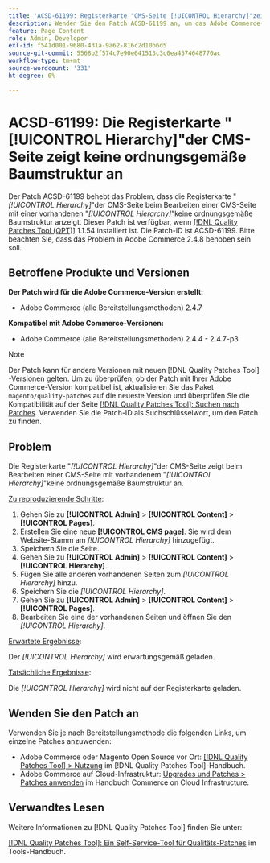 ```yaml
---
title: 'ACSD-61199: Registerkarte "CMS-Seite [!UICONTROL Hierarchy]"zeigt keine ordnungsgemäße Baumstruktur an'
description: Wenden Sie den Patch ACSD-61199 an, um das Adobe Commerce-Problem zu beheben, bei dem die Registerkarte *[!UICONTROL Hierarchy]* der CMS-Seite beim Bearbeiten einer CMS-Seite mit vorhandenem *[!UICONTROL Hierarchy]* keine ordnungsgemäße Baumstruktur anzeigt.
feature: Page Content
role: Admin, Developer
exl-id: f541d001-9680-431a-9a62-816c2d10b6d5
source-git-commit: 5568b2f574c7e90e641513c3c0ea4574648770ac
workflow-type: tm+mt
source-wordcount: '331'
ht-degree: 0%

---
```


# ACSD-61199: Die Registerkarte &quot;[!UICONTROL Hierarchy]&quot;der CMS-Seite zeigt keine ordnungsgemäße Baumstruktur an

Der Patch ACSD-61199 behebt das Problem, dass die Registerkarte &quot;*[!UICONTROL Hierarchy]*&quot;der CMS-Seite beim Bearbeiten einer CMS-Seite mit einer vorhandenen &quot;*[!UICONTROL Hierarchy]*&quot;keine ordnungsgemäße Baumstruktur anzeigt. Dieser Patch ist verfügbar, wenn [[!DNL Quality Patches Tool (QPT)]](/help/tools/quality-patches-tool/quality-patches-tool-to-self-serve-quality-patches.md) 1.1.54 installiert ist. Die Patch-ID ist ACSD-61199. Bitte beachten Sie, dass das Problem in Adobe Commerce 2.4.8 behoben sein soll.

## Betroffene Produkte und Versionen

**Der Patch wird für die Adobe Commerce-Version erstellt:**

* Adobe Commerce (alle Bereitstellungsmethoden) 2.4.7

**Kompatibel mit Adobe Commerce-Versionen:**

* Adobe Commerce (alle Bereitstellungsmethoden) 2.4.4 - 2.4.7-p3

>[!NOTE]
>
>Der Patch kann für andere Versionen mit neuen [!DNL Quality Patches Tool] -Versionen gelten. Um zu überprüfen, ob der Patch mit Ihrer Adobe Commerce-Version kompatibel ist, aktualisieren Sie das Paket `magento/quality-patches` auf die neueste Version und überprüfen Sie die Kompatibilität auf der Seite [[!DNL Quality Patches Tool]: Suchen nach Patches](https://experienceleague.adobe.com/tools/commerce-quality-patches/index.html). Verwenden Sie die Patch-ID als Suchschlüsselwort, um den Patch zu finden.

## Problem

Die Registerkarte &quot;*[!UICONTROL Hierarchy]*&quot;der CMS-Seite zeigt beim Bearbeiten einer CMS-Seite mit vorhandenem &quot;*[!UICONTROL Hierarchy]*&quot;keine ordnungsgemäße Baumstruktur an.

<u>Zu reproduzierende Schritte</u>:

1. Gehen Sie zu **[!UICONTROL Admin]** > **[!UICONTROL Content]** > **[!UICONTROL Pages]**.
1. Erstellen Sie eine neue **[!UICONTROL CMS page]**. Sie wird dem Website-Stamm am *[!UICONTROL Hierarchy]* hinzugefügt.
1. Speichern Sie die Seite.
1. Gehen Sie zu **[!UICONTROL Admin]** > **[!UICONTROL Content]** > **[!UICONTROL Hierarchy]**.
1. Fügen Sie alle anderen vorhandenen Seiten zum *[!UICONTROL Hierarchy]* hinzu.
1. Speichern Sie die *[!UICONTROL Hierarchy]*.
1. Gehen Sie zu **[!UICONTROL Admin]** > **[!UICONTROL Content]** > **[!UICONTROL Pages]**.
1. Bearbeiten Sie eine der vorhandenen Seiten und öffnen Sie den *[!UICONTROL Hierarchy]*.

<u>Erwartete Ergebnisse</u>:

Der *[!UICONTROL Hierarchy]* wird erwartungsgemäß geladen.

<u>Tatsächliche Ergebnisse</u>:

Die *[!UICONTROL Hierarchy]* wird nicht auf der Registerkarte geladen.

## Wenden Sie den Patch an

Verwenden Sie je nach Bereitstellungsmethode die folgenden Links, um einzelne Patches anzuwenden:

* Adobe Commerce oder Magento Open Source vor Ort: [[!DNL Quality Patches Tool] > Nutzung](/help/tools/quality-patches-tool/usage.md) im [!DNL Quality Patches Tool]-Handbuch.
* Adobe Commerce auf Cloud-Infrastruktur: [Upgrades und Patches > Patches anwenden](https://experienceleague.adobe.com/docs/commerce-cloud-service/user-guide/develop/upgrade/apply-patches.html) im Handbuch Commerce on Cloud Infrastructure.

## Verwandtes Lesen

Weitere Informationen zu [!DNL Quality Patches Tool] finden Sie unter:

[[!DNL Quality Patches Tool]: Ein Self-Service-Tool für Qualitäts-Patches](/help/tools/quality-patches-tool/quality-patches-tool-to-self-serve-quality-patches.md) im Tools-Handbuch.

